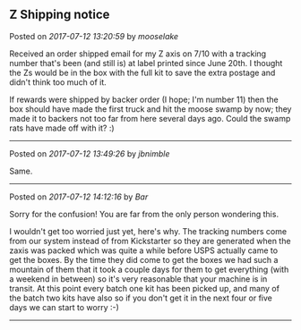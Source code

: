## Z Shipping notice
Posted on *2017-07-12 13:20:59* by *mooselake*

Received an order shipped email for my Z axis on 7/10 with a tracking number that's been (and still is) at label printed since June 20th.   I thought the Zs would be in the box with the full kit to save the extra postage and didn't think too much of it.

If rewards were shipped by backer order (I hope; I'm number 11) then the box should have made the first truck and hit the moose swamp by now;  they made it to backers not too far from here several days ago.  Could the swamp rats have made off with it? :)

---

Posted on *2017-07-12 13:49:26* by *jbnimble*

Same.

---

Posted on *2017-07-12 14:12:16* by *Bar*

Sorry for the confusion! You are far from the only person wondering this.

I wouldn't get too worried just yet, here's why. The tracking numbers come from our system instead of from Kickstarter so they are generated when the zaxis was packed which was quite a while before USPS actually came to get the boxes. By the time they did come to get the boxes we had such a mountain of them that it took a couple days for them to get everything (with a weekend in between) so it's very reasonable that your machine is in transit. At this point every batch one kit has been picked up, and many of the batch two kits have also so if you don't get it in the next four or five days we can start to worry :-)

---

